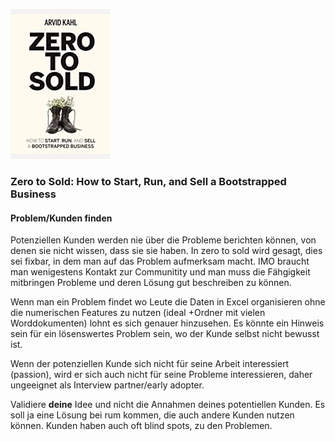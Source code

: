 ![cover](cover.jpg)

### Zero to Sold: How to Start, Run, and Sell a Bootstrapped Business

#### Problem/Kunden finden
Potenziellen Kunden werden nie über die Probleme berichten können, von denen sie nicht wissen, dass sie sie haben.
In zero to sold wird gesagt, dies sei fixbar, in dem man auf das Problem aufmerksam macht.
IMO braucht man wenigestens Kontakt zur Communitity und man muss die Fähgigkeit mitbringen Probleme und deren Lösung gut beschreiben zu können.
  
Wenn man ein Problem findet wo Leute die Daten in Excel organisieren ohne die numerischen Features zu nutzen (ideal +Ordner mit vielen Worddokumenten) lohnt es sich genauer hinzusehen. Es könnte ein Hinweis sein für ein lösenswertes Problem sein, wo der Kunde selbst nicht bewusst ist.

Wenn der potenziellen Kunde sich nicht für seine Arbeit interessiert (passion), wird er sich auch nicht für seine Probleme interessieren, daher ungeeignet als Interview partner/early adopter.

Validiere **deine** Idee und nicht die Annahmen deines potentiellen Kunden. Es soll ja eine Lösung bei rum kommen, die auch andere Kunden nutzen können. Kunden haben auch oft blind spots, zu den Problemen. 

